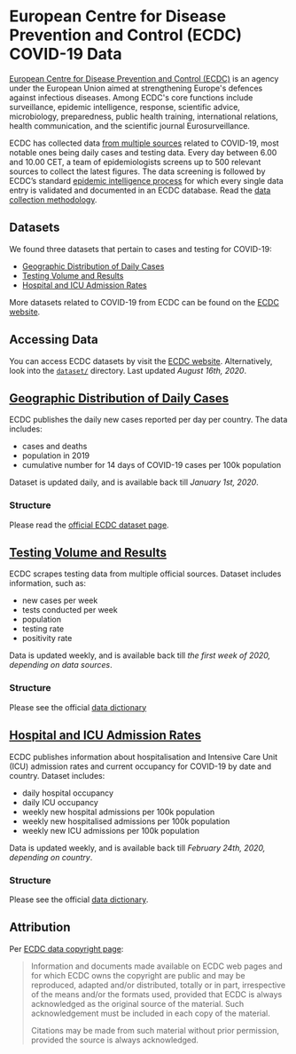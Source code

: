# European Centre for Disease Prevention and Control (ECDC) COVID-19 Data

[European Centre for Disease Prevention and Control (ECDC)](https://www.ecdc.europa.eu/en/about-ecdc) is an agency under the European Union aimed at strengthening Europe's defences against infectious diseases. Among ECDC's core functions include surveillance, epidemic intelligence, response, scientific advice, microbiology, preparedness, public health training, international relations, health communication, and the scientific journal Eurosurveillance.

ECDC has collected data [from multiple sources](https://www.ecdc.europa.eu/en/covid-19/data) related to COVID-19, most notable ones being daily cases and testing data. Every day between 6.00 and 10.00 CET, a team of epidemiologists screens up to 500 relevant sources to collect the latest figures. The data screening is followed by ECDC’s standard [epidemic intelligence process](https://external.ecdc.europa.eu/EI_Tutorial/course.htm) for which every single data entry is validated and documented in an ECDC database. Read the [data collection methodology](https://www.ecdc.europa.eu/en/covid-19/data-collection).

## Datasets

We found three datasets that pertain to cases and testing for COVID-19:

- [Geographic Distribution of Daily Cases](#geographic-distribution-of-daily-cases)
- [Testing Volume and Results](#testing-volume-and-results)
- [Hospital and ICU Admission Rates](#hospital-and-icu-admission-rates)

More datasets related to COVID-19 from ECDC can be found on the [ECDC website](https://www.ecdc.europa.eu/en/covid-19/data).

## Accessing Data

You can access ECDC datasets by visit the [ECDC website](https://www.ecdc.europa.eu/en/covid-19/data). Alternatively, look into the [`dataset/`](dataset/) directory. Last updated _August 16th, 2020_.

## [Geographic Distribution of Daily Cases](https://www.ecdc.europa.eu/en/publications-data/download-todays-data-geographic-distribution-covid-19-cases-worldwide)

ECDC publishes the daily new cases reported per day per country. The data includes:

- cases and deaths
- population in 2019
- cumulative number for 14 days of COVID-19 cases per 100k population

Dataset is updated daily, and is available back till _January 1st, 2020_.

### Structure

Please read the [official ECDC dataset page](https://www.ecdc.europa.eu/en/publications-data/download-todays-data-geographic-distribution-covid-19-cases-worldwide).

## [Testing Volume and Results](https://www.ecdc.europa.eu/en/publications-data/covid-19-testing)

ECDC scrapes testing data from multiple official sources. Dataset includes information, such as:

- new cases per week
- tests conducted per week
- population
- testing rate
- positivity rate

Data is updated weekly, and is available back till _the first week of 2020, depending on data sources_.

### Structure

Please see the official [data dictionary](https://www.ecdc.europa.eu/sites/default/files/documents/2020-08-12_Variable_Dictionary_and_Disclaimer_weekly_testing_data_EUEEAUK_0.pdf)

## [Hospital and ICU Admission Rates](https://www.ecdc.europa.eu/en/publications-data/download-data-hospital-and-icu-admission-rates-and-current-occupancy-covid-19)

ECDC publishes information about hospitalisation and Intensive Care Unit (ICU) admission rates and current occupancy for COVID-19 by date and country. Dataset includes:

- daily hospital occupancy
- daily ICU occupancy
- weekly new hospital admissions per 100k population
- weekly new hospitalised admissions per 100k population
- weekly new ICU admissions per 100k population

Data is updated weekly, and is available back till _February 24th, 2020, depending on country_.

### Structure

Please see the official [data dictionary](https://www.ecdc.europa.eu/sites/default/files/documents/2020-08-13_Variable_Dictionary_and_Disclaimer_hosp_icu_all_data_1.pdf).

## Attribution

Per [ECDC data copyright page](https://www.ecdc.europa.eu/en/copyright):

> Information and documents made available on ECDC web pages and for which ECDC owns the copyright are public and may be reproduced, adapted and/or distributed, totally or in part, irrespective of the means and/or the formats used, provided that ECDC is always acknowledged as the original source of the material. Such acknowledgement must be included in each copy of the material. 
> 
> Citations may be made from such material without prior permission, provided the source is always acknowledged.
